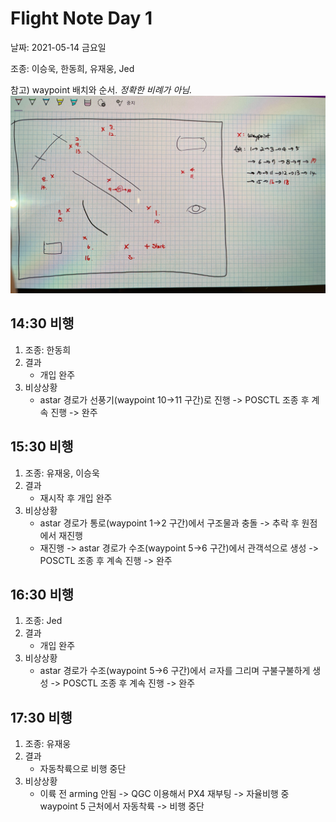 # Flight Note Day 1
날짜: 2021-05-14 금요일

조종: 이승욱, 한동희, 유재웅, Jed

참고) waypoint 배치와 순서. *정확한 비례가 아님.* ![waypoints](../img/mmca_waypoints_2021-05-14.jpg)

## 14:30 비행
1. 조종: 한동희
2. 결과
    - 개입 완주
3. 비상상황
    - astar 경로가 선풍기(waypoint 10->11 구간)로 진행 -> POSCTL 조종 후 계속 진행 -> 완주

## 15:30 비행
1. 조종: 유재웅, 이승욱
2. 결과
    - 재시작 후 개입 완주
3. 비상상황
    - astar 경로가 통로(waypoint 1->2 구간)에서 구조물과 충돌 -> 추락 후 원점에서 재진행
    - 재진행 -> astar 경로가 수조(waypoint 5->6 구간)에서 관객석으로 생성 -> POSCTL 조종 후 계속 진행 -> 완주

## 16:30 비행
1. 조종: Jed
2. 결과
    - 개입 완주
3. 비상상황
    - astar 경로가 수조(waypoint 5->6 구간)에서 ㄹ자를 그리며 구불구불하게 생성 -> POSCTL 조종 후 계속 진행 -> 완주

## 17:30 비행
1. 조종: 유재웅
2. 결과
    - 자동착륙으로 비행 중단
3. 비상상황
    - 이륙 전 arming 안됨 -> QGC 이용해서 PX4 재부팅 -> 자율비행 중 waypoint 5 근처에서 자동착륙 -> 비행 중단
